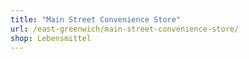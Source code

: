 ```yaml
---
title: "Main Street Convenience Store"
url: /east-greenwich/main-street-convenience-store/
shop: Lebensmittel
---
```

